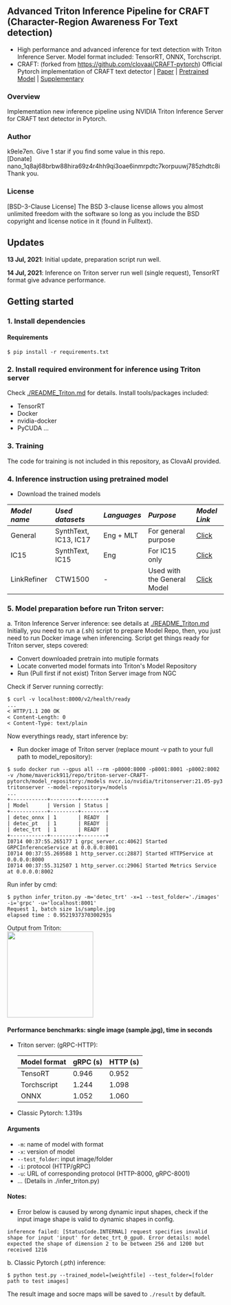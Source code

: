 ## Advanced Triton Inference Pipeline for CRAFT (Character-Region Awareness For Text detection)
- High performance and advanced inference for text detection with Triton Inference Server. Model format included: TensorRT, ONNX, Torchscript. <br>
- CRAFT: (forked from https://github.com/clovaai/CRAFT-pytorch)
Official Pytorch implementation of CRAFT text detector | [Paper](https://arxiv.org/abs/1904.01941) | [Pretrained Model](https://drive.google.com/open?id=1Jk4eGD7crsqCCg9C9VjCLkMN3ze8kutZ) | [Supplementary](https://youtu.be/HI8MzpY8KMI)

### Overview
Implementation new inference pipeline using NVIDIA Triton Inference Server for CRAFT text detector in Pytorch.

### Author
k9ele7en. Give 1 star if you find some value in this repo. <br>
[Donate] nano_1q8aj68brbw88hira69z4r4hh9qi3oae6inmrpdtc7korpuuwj785zhdtc8i
Thank you.

### License
[BSD-3-Clause License] The BSD 3-clause license allows you almost unlimited freedom with the software so long as you include the BSD copyright and license notice in it (found in Fulltext). 

## Updates
**13 Jul, 2021**: Initial update, preparation script run well.

**14 Jul, 2021**: Inference on Triton server run well (single request), TensorRT format give advance performance.


## Getting started
### 1. Install dependencies
#### Requirements
```
$ pip install -r requirements.txt
```
### 2. Install required environment for inference using Triton server
Check [./README_Triton.md](./README_Triton.md) for details. Install tools/packages included:
- TensorRT
- Docker
- nvidia-docker
- PyCUDA
...

### 3. Training
The code for training is not included in this repository, as ClovaAI provided.


### 4. Inference instruction using pretrained model
- Download the trained models
 
 *Model name* | *Used datasets* | *Languages* | *Purpose* | *Model Link* |
 | :--- | :--- | :--- | :--- | :--- |
General | SynthText, IC13, IC17 | Eng + MLT | For general purpose | [Click](https://drive.google.com/open?id=1Jk4eGD7crsqCCg9C9VjCLkMN3ze8kutZ)
IC15 | SynthText, IC15 | Eng | For IC15 only | [Click](https://drive.google.com/open?id=1i2R7UIUqmkUtF0jv_3MXTqmQ_9wuAnLf)
LinkRefiner | CTW1500 | - | Used with the General Model | [Click](https://drive.google.com/open?id=1XSaFwBkOaFOdtk4Ane3DFyJGPRw6v5bO)

### 5. Model preparation before run Triton server:
a. Triton Inference Server inference: see details at [./README_Triton.md](./README_Triton.md)<br>
Initially, you need to run a (.sh) script to prepare Model Repo, then, you just need to run Docker image when inferencing.  Script get things ready for Triton server, steps covered:
- Convert downloaded pretrain into mutiple formats
- Locate converted model formats into Triton's Model Repository
- Run (Pull first if not exist) Triton Server image from NGC

Check if Server running correctly:
```
$ curl -v localhost:8000/v2/health/ready
...
< HTTP/1.1 200 OK
< Content-Length: 0
< Content-Type: text/plain
```

Now everythings ready, start inference by:
- Run docker image of Triton server (replace mount -v path to your full path to model_repository):
```
$ sudo docker run --gpus all --rm -p8000:8000 -p8001:8001 -p8002:8002 -v /home/maverick911/repo/triton-server-CRAFT-pytorch/model_repository:/models nvcr.io/nvidia/tritonserver:21.05-py3 tritonserver --model-repository=/models
...
+------------+---------+--------+
| Model      | Version | Status |
+------------+---------+--------+
| detec_onnx | 1       | READY  |
| detec_pt   | 1       | READY  |
| detec_trt  | 1       | READY  |
+------------+---------+--------+
I0714 00:37:55.265177 1 grpc_server.cc:4062] Started GRPCInferenceService at 0.0.0.0:8001
I0714 00:37:55.269588 1 http_server.cc:2887] Started HTTPService at 0.0.0.0:8000
I0714 00:37:55.312507 1 http_server.cc:2906] Started Metrics Service at 0.0.0.0:8002
```
Run infer by cmd: 
```
$ python infer_triton.py -m='detec_trt' -x=1 --test_folder='./images' -i='grpc' -u='localhost:8001'
Request 1, batch size 1s/sample.jpg
elapsed time : 0.9521937370300293s
```
Output from Triton: <br>
    <img src="./result/res_sample_triton.jpg" width="200">

#### Performance benchmarks: single image (sample.jpg), time in seconds
- Triton server: (gRPC-HTTP): <br>

    | Model format| gRPC (s)| HTTP (s) |
    |-------------|---------|----------|
    | TensoRT     | 0.946   | 0.952    |
    | Torchscript | 1.244   | 1.098    |
    | ONNX        | 1.052   | 1.060    |

- Classic Pytorch: 1.319s

#### Arguments
* `-m`: name of model with format
* `-x`: version of model
* `--test_folder`: input image/folder
* `-i`: protocol (HTTP/gRPC)
* `-u`: URL of corresponding protocol (HTTP-8000, gRPC-8001)
* ... (Details in ./infer_triton.py)

#### Notes:
- Error below is caused by wrong dynamic input shapes, check if the input image shape is valid to dynamic shapes in config.
```
inference failed: [StatusCode.INTERNAL] request specifies invalid shape for input 'input' for detec_trt_0_gpu0. Error details: model expected the shape of dimension 2 to be between 256 and 1200 but received 1216
```
b. Classic Pytorch (.pth) inference:
```
$ python test.py --trained_model=[weightfile] --test_folder=[folder path to test images]
```

The result image and socre maps will be saved to `./result` by default.

